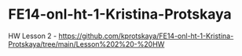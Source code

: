 # FE14-onl-ht-1-Kristina-Protskaya

HW Lesson 2 - https://github.com/kprotskaya/FE14-onl-ht-1-Kristina-Protskaya/tree/main/Lesson%202%20-%20HW
